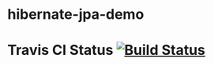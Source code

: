 # hibernate-jpa-demo

# Travis CI Status [![Build Status](https://travis-ci.org/maliaga/hibernate-jpa-demo.svg)](https://travis-ci.org/maliaga/hibernate-jpa-demo)
